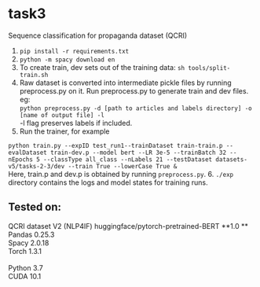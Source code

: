 # task3
Sequence classification for propaganda dataset (QCRI)

1. ```pip install -r requirements.txt```
2. ```python -m spacy download en```
3. To create train, dev sets out of the training data: ```sh tools/split-train.sh``` 
4. Raw dataset is converted into intermediate pickle files by running preprocess.py on it. Run preprocess.py to generate train and dev files.
eg: <br>
```python preprocess.py -d [path to articles and labels directory] -o [name of output file] -l```
<br>-l flag preserves labels if included. 
5. Run the trainer, for example <br>

```python train.py --expID test_run1--trainDataset train-train.p --evalDataset train-dev.p --model bert --LR 3e-5 --trainBatch 32 --nEpochs 5 --classType all_class --nLabels 21 --testDataset datasets-v5/tasks-2-3/dev --train True --lowerCase True & ``` <br>
Here, train.p and dev.p is obtained by running ```preprocess.py```. 
6. ```./exp``` directory contains the logs and model states for training runs. 

## Tested on:
QCRI dataset V2 (NLP4IF) 
huggingface/pytorch-pretrained-BERT **1.0 **<br>
Pandas 0.25.3 <br>
Spacy 2.0.18 <br>
Torch 1.3.1 <br>
<br>
Python 3.7 <br>
CUDA 10.1


